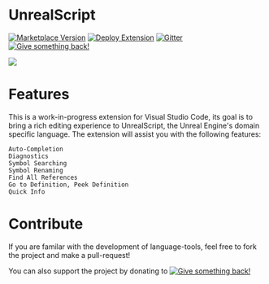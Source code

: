 # UnrealScript
[![Marketplace Version](https://vsmarketplacebadge.apphb.com/version/EliotVU.uc.svg "Current Release")](https://marketplace.visualstudio.com/items?itemName=EliotVU.uc)
[![Deploy Extension](https://github.com/EliotVU/UnrealScript-Language-Service/actions/workflows/main.yml/badge.svg)](https://github.com/EliotVU/UnrealScript-Language-Service/actions/workflows/main.yml)
[![Gitter](https://badges.gitter.im/unrealscript/Language-Service.svg)](https://gitter.im/unrealscript/Language-Service?utm_source=badge&utm_medium=badge&utm_campaign=pr-badge)
[![Give something back!](https://img.shields.io/badge/Donate-PayPal-green.svg)](https://paypal.me/eliotvu)

<img src="https://raw.githubusercontent.com/EliotVU/UnrealScript-Language-Service/master/demo.gif">

# Features
This is a work-in-progress extension for Visual Studio Code, its goal is to bring a rich editing experience to UnrealScript, the Unreal Engine's domain specific language.
The extension will assist you with the following features:

    Auto-Completion
    Diagnostics
    Symbol Searching
    Symbol Renaming
    Find All References
    Go to Definition, Peek Definition
    Quick Info
    
# Contribute
If you are familar with the development of language-tools, feel free to fork the project and make a pull-request!

You can also support the project by donating to [![Give something back!](https://img.shields.io/badge/Donate-PayPal-green.svg)](https://paypal.me/eliotvu)
